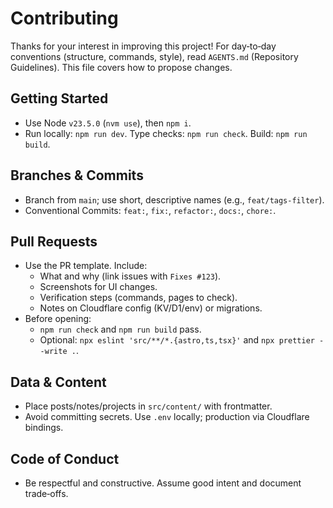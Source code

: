 # Contributing

Thanks for your interest in improving this project! For day‑to‑day conventions (structure, commands, style), read `AGENTS.md` (Repository Guidelines). This file covers how to propose changes.

## Getting Started

- Use Node `v23.5.0` (`nvm use`), then `npm i`.
- Run locally: `npm run dev`. Type checks: `npm run check`. Build: `npm run build`.

## Branches & Commits

- Branch from `main`; use short, descriptive names (e.g., `feat/tags-filter`).
- Conventional Commits: `feat:`, `fix:`, `refactor:`, `docs:`, `chore:`.

## Pull Requests

- Use the PR template. Include:
  - What and why (link issues with `Fixes #123`).
  - Screenshots for UI changes.
  - Verification steps (commands, pages to check).
  - Notes on Cloudflare config (KV/D1/env) or migrations.
- Before opening:
  - `npm run check` and `npm run build` pass.
  - Optional: `npx eslint 'src/**/*.{astro,ts,tsx}'` and `npx prettier --write .`.

## Data & Content

- Place posts/notes/projects in `src/content/` with frontmatter.
- Avoid committing secrets. Use `.env` locally; production via Cloudflare bindings.

## Code of Conduct

- Be respectful and constructive. Assume good intent and document trade‑offs.
